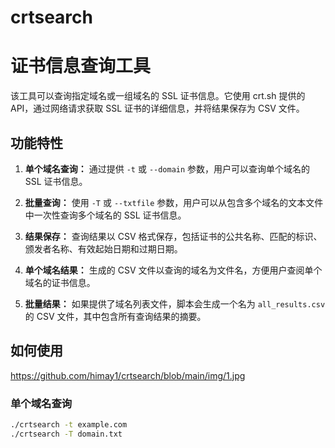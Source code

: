 # crtsearch
# 证书信息查询工具

该工具可以查询指定域名或一组域名的 SSL 证书信息。它使用 crt.sh 提供的 API，通过网络请求获取 SSL 证书的详细信息，并将结果保存为 CSV 文件。

## 功能特性

1. **单个域名查询：** 通过提供 `-t` 或 `--domain` 参数，用户可以查询单个域名的 SSL 证书信息。

2. **批量查询：** 使用 `-T` 或 `--txtfile` 参数，用户可以从包含多个域名的文本文件中一次性查询多个域名的 SSL 证书信息。

3. **结果保存：** 查询结果以 CSV 格式保存，包括证书的公共名称、匹配的标识、颁发者名称、有效起始日期和过期日期。

4. **单个域名结果：** 生成的 CSV 文件以查询的域名为文件名，方便用户查阅单个域名的证书信息。

5. **批量结果：** 如果提供了域名列表文件，脚本会生成一个名为 `all_results.csv` 的 CSV 文件，其中包含所有查询结果的摘要。

## 如何使用

https://github.com/himay1/crtsearch/blob/main/img/1.jpg
### 单个域名查询

```bash
./crtsearch -t example.com
./crtsearch -T domain.txt
